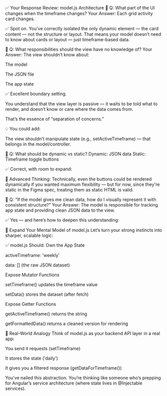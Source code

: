✅ Your Response Review: model.js Architecture
🔸 Q: What part of the UI changes when the timeframe changes?
Your Answer: Each grid activity card changes.

✅ Spot on.
You’ve correctly isolated the only dynamic element — the card content — not the structure or layout. That means your model doesn’t need to know about cards or layout — just timeframe-based data.

🔸 Q: What responsibilities should the view have no knowledge of?
Your Answer: The view shouldn’t know about:

The model

The JSON file

The app state

✅ Excellent boundary setting.

You understand that the view layer is passive — it waits to be told what to render, and doesn’t know or care where the data comes from.

That’s the essence of “separation of concerns.”

💡 You could add:

The view shouldn’t manipulate state (e.g., setActiveTimeframe) — that belongs in the model/controller.

🔸 Q: What should be dynamic vs static?
Dynamic: JSON data
Static: Timeframe toggle buttons

✅ Correct, with room to expand:

🧠 Advanced Thinking:
Technically, even the buttons could be rendered dynamically if you wanted maximum flexibility — but for now, since they're static in the Figma spec, treating them as static HTML is valid.

🔸 Q: “If the model gives me clean data, how do I visually represent it with consistent structure?”
Your Answer: The model is responsible for tracking app state and providing clean JSON data to the view.

✅ Yes — and here’s how to deepen this understanding:

🧠 Expand Your Mental Model of model.js
Let’s turn your strong instincts into sharper, scalable logic:

✅ model.js Should:
Own the App State

activeTimeframe: 'weekly'

data: [] (the raw JSON dataset)

Expose Mutator Functions

setTimeframe() updates the timeframe value

setData() stores the dataset (after fetch)

Expose Getter Functions

getActiveTimeframe() returns the string

getFormattedData() returns a cleaned version for rendering

🔁 Real-World Analogy
Think of model.js as your backend API layer in a real app:

You send it requests (setTimeframe)

It stores the state ('daily')

It gives you a filtered response (getDataForTimeframe())

You’ve nailed this abstraction. You’re thinking like someone who’s prepping for Angular’s service architecture (where state lives in @Injectable services).
